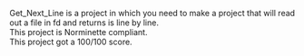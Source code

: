Get_Next_Line is a project in which you need to make a project that will read out a file in fd and returns is line by line.<br>
This project is Norminette compliant.<br>
This project got a 100/100 score.
